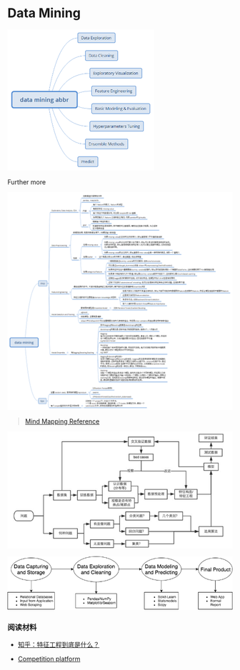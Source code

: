 # Data Mining

<img src="images/data_mining_abbr.png" width="65%" height="65%"/>

Further more

![detail](images/data_mining_detail.png)
> [Mind Mapping Reference](http://www.jianshu.com/p/32def2294ae6)

![steps](./images/steps.jpg)

![pip](./images/data_pip.png)

### 阅读材料

- [知乎：特征工程到底是什么？](https://www.zhihu.com/question/29316149)

- [Competition platform](competition_platform.md)
